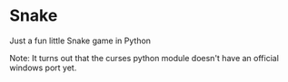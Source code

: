 # Snake
Just a fun little Snake game in Python


Note: It turns out that the curses python module doesn't have an official windows port yet.  
